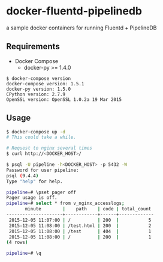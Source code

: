 # docker-fluentd-pipelinedb

a sample docker containers for running Fluentd + PipelineDB

## Requirements

- Docker Compose
  - docker-py >= 1.4.0

```
$ docker-compose version
docker-compose version: 1.5.1
docker-py version: 1.5.0
CPython version: 2.7.9
OpenSSL version: OpenSSL 1.0.2a 19 Mar 2015
```

## Usage

```sh
$ docker-compose up -d
# This could take a while.

# Request to nginx several times
$ curl http://<DOCKER_HOST>/

$ psql -U pipeline -h<DOCKER_HOST> -p 5432 -W
Password for user pipeline:
psql (9.4.4)
Type "help" for help.

pipeline=# \pset pager off
Pager usage is off.
pipeline=# select * from v_nginx_accesslogs;
       minute        |    path    | code | total_count
---------------------+------------+------+-------------
 2015-12-05 11:07:00 | /          | 200  |           5
 2015-12-05 11:08:00 | /test.html | 200  |           2
 2015-12-05 11:08:00 | /test      | 404  |           1
 2015-12-05 11:08:00 | /          | 200  |           1
(4 rows)

pipeline=# \q
```
